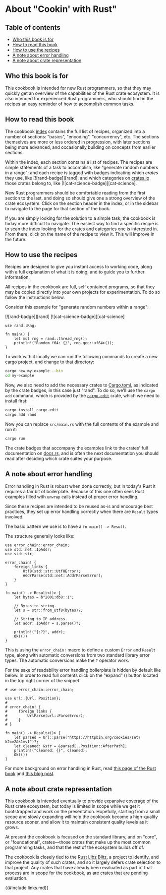 # About "Cookin' with Rust"

## Table of contents

- [Who this book is for](#who-this-book-is-for)
- [How to read this book](#how-to-read-this-book)
- [How to use the recipes](#how-to-use-the-recipes)
- [A note about error handling](#a-note-about-error-handling)
- [A note about crate representation](#a-note-about-crate-representation)

## Who this book is for

This cookbook is intended for new Rust programmers, so that they may
quickly get an overview of the capabilities of the Rust crate
ecosystem. It is also intended for experienced Rust programmers, who
should find in the recipes an easy reminder of how to accomplish
common tasks.

## How to read this book

The cookbook [index] contains the full list of recipes, organized into
a number of sections: "basics", "encoding", "concurrency", etc.  The
sections themselves are more or less ordered in progression, with
later sections being more advanced, and occasionally building on
concepts from earlier sections.

Within the index, each section contains a list of recipes. The recipes
are simple statements of a task to accomplish, like "generate random
numbers in a range"; and each recipe is tagged with badges indicating
which _crates_ they use, like [![rand-badge]][rand], and which
categories on [crates.io] those crates belong to, like
[![cat-science-badge]][cat-science].

New Rust programmers should be comfortable reading from the first
section to the last, and doing so should give one a strong overview of
the crate ecosystem. Click on the section header in the index, or in
the sidebar to navigate to the page for that section of the book.

If you are simply looking for the solution to a simple task, the
cookbook is today more difficult to navigate. The easiest way to find
a specific recipe is to scan the index looking for the crates and
categories one is interested in. From there, click on the name of the
recipe to view it. This will improve in the future.

## How to use the recipes

Recipes are designed to give you instant access to working code, along
with a full explanation of what it is doing, and to guide you to
further information.

All recipes in the cookbook are full, self contained programs, so
that they may be copied directly into your own projects for
experimentation. To do so follow the instructions below.

Consider this example for "generate random numbers within a range":

[![rand-badge]][rand] [![cat-science-badge]][cat-science]

```rust,editable
use rand::Rng;

fn main() {
    let mut rng = rand::thread_rng();
    println!("Random f64: {}", rng.gen::<f64>());
}
```

To work with it locally we can run the following commands to create
a new cargo project, and change to that directory:

```sh
cargo new my-example --bin
cd my-example
```

Now, we also need to add the necessary crates to [Cargo.toml], as
indicated by the crate badges, in this case just "rand". To do so,
we'll use the `cargo add` command, which is provided by the
[`cargo-edit`] crate, which we need to install first:

```sh
cargo install cargo-edit
cargo add rand
```

Now you can replace `src/main.rs` with the full contents of the
example and run it:

```sh
cargo run
```

The crate badges that accompany the examples link to the crates' full
documentation on [docs.rs], and is often the next documentation you
should read after deciding which crate suites your purpose.

## A note about error handling

Error handling in Rust is robust when done correctly, but in today's
Rust it requires a fair bit of boilerplate. Because of this one often
sees Rust examples filled with `unwrap` calls instead of proper error
handling.

Since these recipes are intended to be reused as-is and encourage best
practices, they set up error handling correctly when there are
`Result` types involved.

The basic pattern we use is to have a `fn main() -> Result`.

The structure generally looks like:

```rust,editable
use error_chain::error_chain;
use std::net::IpAddr;
use std::str;

error_chain! {
    foreign_links {
        Utf8(std::str::Utf8Error);
        AddrParse(std::net::AddrParseError);
    }
}

fn main() -> Result<()> {
    let bytes = b"2001:db8::1";

    // Bytes to string.
    let s = str::from_utf8(bytes)?;

    // String to IP address.
    let addr: IpAddr = s.parse()?;

    println!("{:?}", addr);
    Ok(())
}

```

This is using the `error_chain!` macro to define a custom `Error` and
`Result` type, along with automatic conversions from two standard
library error types. The automatic conversions make the `?` operator
work.

For the sake of readability error handling boilerplate is hidden by
default like below.  In order to read full contents click on the
"expand" (<i class="fa fa-expand"></i>) button located in the top
right corner of the snippet.

```rust,editable
# use error_chain::error_chain;

use url::{Url, Position};
#
# error_chain! {
#     foreign_links {
#         UrlParse(url::ParseError);
#     }
# }

fn main() -> Result<()> {
    let parsed = Url::parse("https://httpbin.org/cookies/set?k2=v2&k1=v1")?;
    let cleaned: &str = &parsed[..Position::AfterPath];
    println!("cleaned: {}", cleaned);
    Ok(())
}
```

For more background on error handling in Rust, read [this page of the
Rust book][error-docs] and [this blog post][error-blog].

## A note about crate representation

This cookbook is intended eventually to provide expansive coverage of
the Rust crate ecosystem, but today is limited in scope while we get
it bootstrapped and work on the presentation. Hopefully, starting
from a small scope and slowly expanding will help the cookbook become
a high-quality resource sooner, and allow it to maintain consistent
quality levels as it grows.

At present the cookbook is focused on the standard library, and on
"core", or "foundational", crates—those crates that make up the most
common programming tasks, and that the rest of the ecosystem builds
off of.

The cookbook is closely tied to the [Rust Libz Blitz], a project to
identify, and improve the quality of such crates, and so it largely
defers crate selection to that project. Any crates that have already
been evaluated as part of that process are in scope for the cookbook,
as are crates that are pending evaluation.

{{#include links.md}}

[index]: intro.html
[error-docs]: https://doc.rust-lang.org/book/error-handling.html
[error-blog]: https://brson.github.io/2016/11/30/starting-with-error-chain
[error-chain]: https://docs.rs/error-chain/
[Rust Libz Blitz]: https://internals.rust-lang.org/t/rust-libz-blitz/5184
[crates.io]: https://crates.io
[docs.rs]: https://docs.rs
[Cargo.toml]: http://doc.crates.io/manifest.html
[`cargo-edit`]: https://github.com/killercup/cargo-edit
